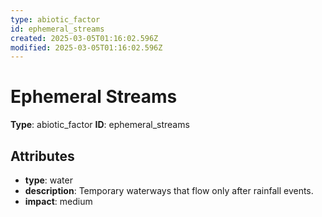 ```yaml
---
type: abiotic_factor
id: ephemeral_streams
created: 2025-03-05T01:16:02.596Z
modified: 2025-03-05T01:16:02.596Z
---
```


# Ephemeral Streams

**Type**: abiotic_factor
**ID**: ephemeral_streams

## Attributes

- **type**: water
- **description**: Temporary waterways that flow only after rainfall events.
- **impact**: medium

